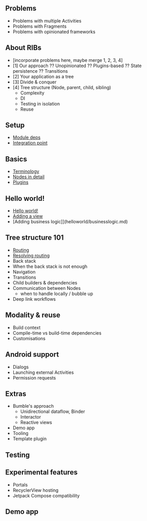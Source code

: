 ## Problems

- Problems with multiple Activities
- Problems with Fragments
- Problems with opinionated frameworks

## About RIBs
- [incorporate problems here, maybe merge 1, 2, 3, 4]
- [1] Our approach
        ?? Unopinionated
        ?? Plugins-based
        ?? State persistence
        ?? Transitions
- [2] Your application as a tree 
- [3] Divide & conquer
- [4] Tree structure (Node, parent, child, sibling)
  - Complexity
  - DI
  - Testing in isolation
  - Reuse

## Setup

- [Module deps](setup/deps.md)
- [Integration point](setup/integrationpoint.md)

## Basics
- [Terminology](basics/terminology.md)
- [Nodes in detail](basics/nodes.md)
- [Plugins](basics/plugins.md)

## Hello world!
- [Hello world!](helloworld/helloworld.md)
- [Adding a view](helloworld/view.md)
- [Adding business logic]](helloworld/businesslogic.md)

## Tree structure 101

- [Routing](routing/routing.md)
- [Resolving routing](routing/resolving-routing.md)
- Back stack
- When the back stack is not enough
- Navigation
- Transitions
- Child builders & dependencies
- Communication between Nodes
    - when to handle locally / bubble up
- Deep link workflows

## Modality & reuse
- Build context
- Compile-time vs build-time dependencies
- Customisations

## Android support

- Dialogs
- Launching external Activities
- Permission requests

## Extras
- Bumble's approach
    - Unidirectional dataflow, Binder
    - Interactor
    - Reactive views
- Demo app
- Tooling
- Template plugin

## Testing

## Experimental features

- Portals
- RecyclerView hosting
- Jetpack Compose compatibility

## Demo app
